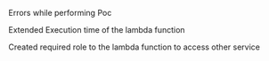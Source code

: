 Errors while performing Poc

Extended Execution time of the lambda function

Created required role to the lambda function to access other service
